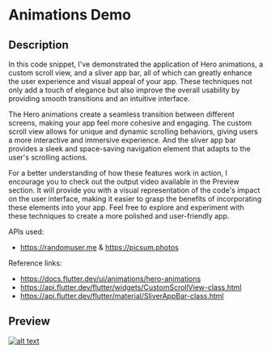 # Animations Demo

## Description

In this code snippet, I've demonstrated the application of Hero animations, a custom scroll view, and a sliver app bar, all of which can greatly enhance the user experience and visual appeal of your app. These techniques not only add a touch of elegance but also improve the overall usability by providing smooth transitions and an intuitive interface.

The Hero animations create a seamless transition between different screens, making your app feel more cohesive and engaging. The custom scroll view allows for unique and dynamic scrolling behaviors, giving users a more interactive and immersive experience. And the sliver app bar provides a sleek and space-saving navigation element that adapts to the user's scrolling actions.

For a better understanding of how these features work in action, I encourage you to check out the output video available in the Preview section. It will provide you with a visual representation of the code's impact on the user interface, making it easier to grasp the benefits of incorporating these elements into your app. Feel free to explore and experiment with these techniques to create a more polished and user-friendly app.

APIs used:
  - https://randomuser.me & https://picsum.photos

Reference links:
  - https://docs.flutter.dev/ui/animations/hero-animations
  - https://api.flutter.dev/flutter/widgets/CustomScrollView-class.html
  - https://api.flutter.dev/flutter/material/SliverAppBar-class.html

## Preview
[![alt text](https://i.postimg.cc/3wCBL9zr/Screenshot-2023-09-30-at-12-04-09-PM.png "img")](https://www.veed.io/embed/ff5d3111-c0c7-4662-98eb-763cfca505e1)
